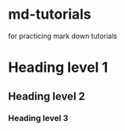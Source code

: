 # md-tutorials
for practicing mark down tutorials
<h1>Heading level 1</h1>
<h2>Heading level 2</h2>
<h3>Heading level 3</h3>

